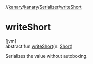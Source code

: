 //[kanary](../../../index.md)/[kanary](../index.md)/[Serializer](index.md)/[writeShort](write-short.md)

# writeShort

[jvm]\
abstract fun [writeShort](write-short.md)(n: [Short](https://kotlinlang.org/api/latest/jvm/stdlib/kotlin/-short/index.html))

Serializes the value without autoboxing.
